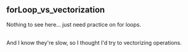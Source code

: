 ## forLoop_vs_vectorization

Nothing to see here... just need practice on for loops. </br></br>

And I know they're slow, so I thought I'd try to vectorizing operations.
